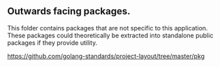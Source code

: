 
## Outwards facing packages. 

This folder contains packages that are not specific to this application. These packages could theoretically be extracted into standalone public packages if they provide utility.

https://github.com/golang-standards/project-layout/tree/master/pkg

